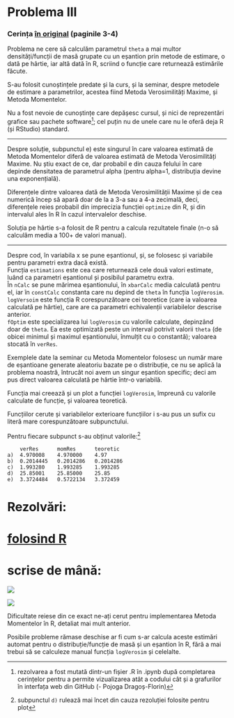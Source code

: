 # Problema III
### Cerința [în original](../tema_de_proiect.pdf) (paginile 3-4)

Problema ne cere să calculăm parametrul `theta` a mai multor densități/funcții de masă grupate cu un eșantion prin metode de estimare, o dată pe hârtie, iar altă dată în R, scriind o funcție care returnează estimările făcute.

S-au folosit cunoștințele predate și la curs, și la seminar, despre metodele de estimare a parametrilor, acestea fiind Metoda Verosimilități Maxime, și Metoda Momentelor.

Nu a fost nevoie de cunoștințe care depășesc cursul, și nici de reprezentări grafice sau pachete software[^mutare]; cel puțin nu de unele care nu le oferă deja R (și RStudio) standard.
[^mutare]: rezolvarea a fost mutată dintr-un fișier .R în .ipynb după completarea cerințelor pentru a permite vizualizarea atât a codului cât și a grafurilor în interfața web din GitHub (- Pojoga Dragoș-Florin)

---

Despre soluție, subpunctul e) este singurul în care valoarea estimată de Metoda Momentelor diferă de valoarea estimată de Metoda Verosimilități Maxime. Nu știu exact de ce, dar probabil e din cauza felului în care depinde densitatea de parametrul alpha (pentru alpha=1, distribuția devine una exponențială).

Diferențele dintre valoarea dată de Metoda Verosimilității Maxime și de cea numerică încep să apară doar de la a 3-a sau a 4-a zecimală, deci, diferențele reies probabil din imprecizia funcției `optimize` din R, și din intervalul ales în R în cazul intervalelor deschise.

Soluția pe hârtie s-a folosit de R pentru a calcula rezultatele finale (n-o să calculăm media a 100+ de valori manual).

---

Despre cod, în variabila x se pune eșantionul, și, se folosesc și variabile pentru parametri extra dacă există.  
Funcția `estimations` este cea care returnează cele două valori estimate, luând ca parametri eșantionul și posibilul parametru extra.  
În `nCalc` se pune mărimea eșantionului, în `xbarCalc` media calculată pentru el, iar în `constCalc` constanta care nu depind de `theta` în funcția `logVerosim`.  
`logVersoim` este funcția R corespunzătoare cei teoretice (care ia valoarea calculată pe hârtie), care are ca parametri echivalenții variabilelor descrise anterior.  
`fOptim` este specializarea lui `logVerosim` cu valorile calculate, depinzând doar de `theta`. Ea este optimizată peste un interval potrivit valorii `theta` (de obicei minimul și maximul eșantionului, înmulțit cu o constantă); valoarea stocată în `verRes`.

Exemplele date la seminar cu Metoda Momentelor folosesc un număr mare de eșantioane generate aleatoriu bazate pe o distribuție, ce nu se aplică la problema noastră, întrucât noi avem un singur eșantion specific; deci am pus direct valoarea calculată pe hârtie într-o variabilă.

Funcția mai creează și un plot a funcției `logVerosim`, împreună cu valorile calculate de funcție, și valoarea teoretică.

Funcțiilor cerute și variabilelor exterioare funcțiilor i s-au pus un sufix cu literă mare corespunzătoare subpunctului.

Pentru fiecare subpunct s-au obținut valorile:[^performance]
[^performance]: subpunctul `d)` rulează mai încet din cauza rezoluției folosite pentru plot
```
    verRes      momRes      teoretic
a)	4.970008    4.970000    4.97
b)	0.2014445   0.2014286   0.2014286
c)	1.993280    1.993285    1.993285
d)	25.85001    25.85000    25.85
e)	3.3724484   0.5722134   3.372459
```

# Rezolvări:

# [folosind R](./rezolvare.ipynb)

# scrise de mână:

![](./1.jpg)

![](./2.jpg)


Dificultate reiese din ce exact ne-ați cerut pentru implementarea Metoda Momentelor în R, detaliat mai mult anterior.

Posibile probleme rămase deschise ar fi cum s-ar calcula aceste estimări automat pentru o distribuție/funcție de masă și un eșantion în R, fără a mai trebui să se calculeze manual funcția `logVerosim` și celelalte.
